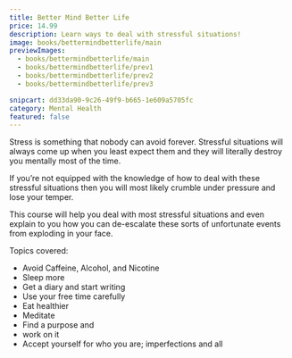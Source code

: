 ```yaml
---
title: Better Mind Better Life
price: 14.99
description: Learn ways to deal with stressful situations!
image: books/bettermindbetterlife/main
previewImages:
  - books/bettermindbetterlife/main
  - books/bettermindbetterlife/prev1
  - books/bettermindbetterlife/prev2
  - books/bettermindbetterlife/prev3

snipcart: dd33da90-9c26-49f9-b665-1e609a5705fc
category: Mental Health
featured: false
---
```


Stress is something that nobody can avoid forever. Stressful situations will always come up when you least expect them and they will literally destroy you mentally most of the time.

If you’re not equipped with the knowledge of how to deal with these stressful situations then you will most likely crumble under pressure and lose your temper.

This course will help you deal with most stressful situations and even explain to you how you can de-escalate these sorts of unfortunate events from exploding in your face.

Topics covered:

- Avoid Caffeine, Alcohol, and Nicotine
- Sleep more
- Get a diary and start writing
- Use your free time carefully
- Eat healthier
- Meditate
- Find a purpose and
- work on it
- Accept yourself for who you are; imperfections and all
